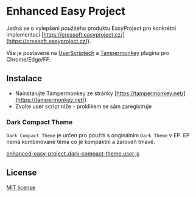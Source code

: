 # Enhanced Easy Project

Jedná se o vylepšení použitého produktu EasyProject pro konkrétní implementaci [https://creasoft.easyproject.cz/](https://creasoft.easyproject.cz/).

Vše je postavené na [UserScriptech](https://en.wikipedia.org/wiki/Userscript) a [Tampermonkey](https://tampermonkey.net/) pluginu pro Chrome/Edge/FF.

## Instalace

- Nainstalujte Tampermonkey ze stránky [https://tampermonkey.net/](https://tampermonkey.net/)
- Zvolte user script níže - proklikem se sám zaregistruje

### Dark Compact Theme

`Dark Compact Theme` je určen pro použití s originálním `Dark Theme` v EP. EP nemá kombinované téma co je kompaktní a zároveň tmavé.

[enhanced-easy-project_dark-compact-theme.user.js](https://github.com/RaptorCZ/enhanced-easy-project/raw/master/dist/enhanced-easy-project_dark-compact-theme.user.js)

## License

[MIT license](https://github.com/RaptorCZ/enhanced-easy-project/blob/master/LICENSE)
